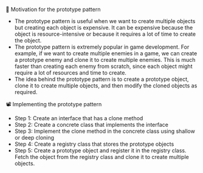 🌳 Motivation for the prototype pattern

- The prototype pattern is useful when we want to create multiple objects but creating each object is expensive. It can be expensive because the object is resource-intensive or because it requires a lot of time to create the object.
- The prototype pattern is extremely popular in game development. For example, if we want to create multiple enemies in a game, we can create a prototype enemy and clone it to create multiple enemies. This is much faster than creating each enemy from scratch, since each object might require a lot of resources and time to create.
- The idea behind the prototype pattern is to create a prototype object, clone it to create multiple objects, and then modify the cloned objects as required.

📽️ Implementing the prototype pattern

- Step 1: Create an interface that has a clone method
- Step 2: Create a concrete class that implements the interface
- Step 3: Implement the clone method in the concrete class using shallow or deep cloning
- Step 4: Create a registry class that stores the prototype objects
- Step 5: Create a prototype object and register it in the registry class. Fetch the object from the registry class and clone it to create multiple objects.